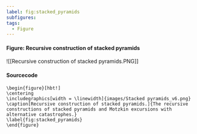 ```yaml
---
label: fig:stacked_pyramids
subfigures:
tags:
  - Figure
---
```

#### Figure: Recursive construction of stacked pyramids

![[Recursive construction of stacked pyramids.PNG]]

#### Sourcecode

```
\begin{figure}[hbt!]
\centering
\includegraphics[width = \linewidth]{images/Stacked pyramids_v6.png}
\caption[Recursive construction of stacked pyramids.]{The recursive constructions of stacked pyramids and Motzkin excursions with alternative catastrophes.}
\label{fig:stacked_pyramids}
\end{figure}
```